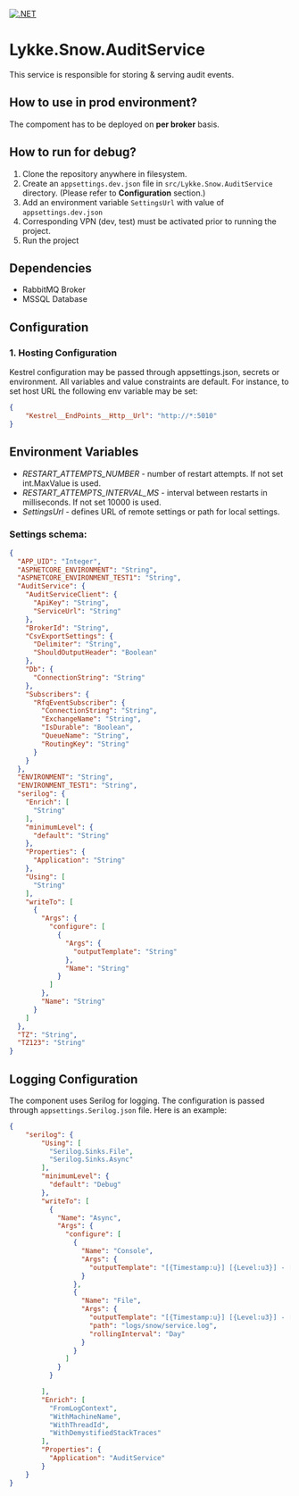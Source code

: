 [![.NET](https://github.com/LykkeBusiness/Lykke.Snow.AuditService/actions/workflows/build.yml/badge.svg)](https://github.com/LykkeBusiness/Lykke.Snow.AuditService/actions/workflows/build.yml)

# Lykke.Snow.AuditService
This service is responsible for storing &amp; serving audit events.

## How to use in prod environment?
The compoment has to be deployed on **per broker** basis.

## How to run for debug?

1. Clone the repository anywhere in filesystem.
2. Create an `appsettings.dev.json` file in `src/Lykke.Snow.AuditService` directory. (Please refer to **Configuration** section.)
3. Add an environment variable `SettingsUrl` with value of `appsettings.dev.json`
4. Corresponding VPN (dev, test) must be activated prior to running the project.
5. Run the project

## Dependencies

- RabbitMQ Broker
- MSSQL Database

## Configuration

### 1. Hosting Configuration

Kestrel configuration may be passed through appsettings.json, secrets or environment.
All variables and value constraints are default. For instance, to set host URL the following env variable may be set:

```json
{
    "Kestrel__EndPoints__Http__Url": "http://*:5010"
}
```

## Environment Variables

* *RESTART_ATTEMPTS_NUMBER* - number of restart attempts. If not set int.MaxValue is used.
* *RESTART_ATTEMPTS_INTERVAL_MS* - interval between restarts in milliseconds. If not set 10000 is used.
* *SettingsUrl* - defines URL of remote settings or path for local settings.

### Settings schema:
<!-- MARKDOWN-AUTO-DOCS:START (CODE:src=./template.json) -->
<!-- The below code snippet is automatically added from ./template.json -->
```json
{
  "APP_UID": "Integer",
  "ASPNETCORE_ENVIRONMENT": "String",
  "ASPNETCORE_ENVIRONMENT_TEST1": "String",
  "AuditService": {
    "AuditServiceClient": {
      "ApiKey": "String",
      "ServiceUrl": "String"
    },
    "BrokerId": "String",
    "CsvExportSettings": {
      "Delimiter": "String",
      "ShouldOutputHeader": "Boolean"
    },
    "Db": {
      "ConnectionString": "String"
    },
    "Subscribers": {
      "RfqEventSubscriber": {
        "ConnectionString": "String",
        "ExchangeName": "String",
        "IsDurable": "Boolean",
        "QueueName": "String",
        "RoutingKey": "String"
      }
    }
  },
  "ENVIRONMENT": "String",
  "ENVIRONMENT_TEST1": "String",
  "serilog": {
    "Enrich": [
      "String"
    ],
    "minimumLevel": {
      "default": "String"
    },
    "Properties": {
      "Application": "String"
    },
    "Using": [
      "String"
    ],
    "writeTo": [
      {
        "Args": {
          "configure": [
            {
              "Args": {
                "outputTemplate": "String"
              },
              "Name": "String"
            }
          ]
        },
        "Name": "String"
      }
    ]
  },
  "TZ": "String",
  "TZ123": "String"
}
```
<!-- MARKDOWN-AUTO-DOCS:END -->

## Logging Configuration

The component uses Serilog for logging. The configuration is passed through `appsettings.Serilog.json` file.
Here is an example:

```json
{
    "serilog": {
        "Using": [
          "Serilog.Sinks.File",
          "Serilog.Sinks.Async"
        ],
        "minimumLevel": {
          "default": "Debug"
        },
        "writeTo": [
          {
            "Name": "Async",
            "Args": {
              "configure": [
                {
                  "Name": "Console",
                  "Args": {
                    "outputTemplate": "[{Timestamp:u}] [{Level:u3}] - [{Application}:{Version}:{Environment}] - {info} {Message:lj} {NewLine}{Exception}"
                  }
                },
                {
                  "Name": "File",
                  "Args": {
                    "outputTemplate": "[{Timestamp:u}] [{Level:u3}] - [{Application}:{Version}:{Environment}] - {info} {Message:lj} {NewLine}{Exception}",
                    "path": "logs/snow/service.log",
                    "rollingInterval": "Day"
                  }
                }
              ]
            }
          }

        ],
        "Enrich": [
          "FromLogContext",
          "WithMachineName",
          "WithThreadId",
          "WithDemystifiedStackTraces"
        ],
        "Properties": {
          "Application": "AuditService"
        }
    }
}
```
